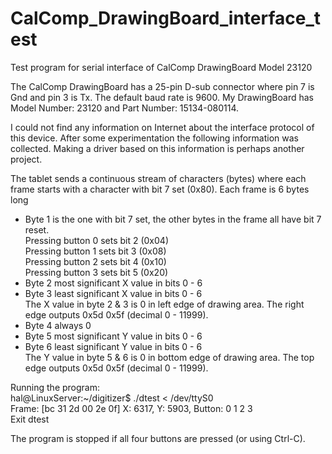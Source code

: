# CalComp_DrawingBoard_interface_test
Test program for serial interface of CalComp DrawingBoard Model 23120

The CalComp DrawingBoard has a 25-pin D-sub connector where pin 7 is Gnd and pin 3 is Tx.
The default baud rate is 9600.
My DrawingBoard has Model Number: 23120 and Part Number: 15134-080114.

I could not find any information on Internet about the interface protocol of this device.
After some experimentation the following information was collected.
Making a driver based on this information is perhaps another project.

The tablet sends a continuous stream of characters (bytes) where each frame starts with a character with bit 7 set (0x80).
Each frame is 6 bytes long
* Byte 1 is the one with bit 7 set, the other bytes in the frame all have bit 7 reset.<br>
    Pressing button 0 sets bit 2 (0x04)<br>
    Pressing button 1 sets bit 3 (0x08)<br>
    Pressing button 2 sets bit 4 (0x10)<br>
    Pressing button 3 sets bit 5 (0x20)<br>
* Byte 2 most significant X value in bits 0 - 6<br>
* Byte 3 least significant X value in bits 0 - 6<br>
    The X value in byte 2 & 3 is 0 in left edge of drawing area. The right edge outputs 0x5d 0x5f (decimal 0 - 11999).<br>
* Byte 4 always 0<br>
* Byte 5 most significant Y value in bits 0 - 6<br>
* Byte 6 least significant Y value in bits 0 - 6<br>
    The Y value in byte 5 & 6 is 0 in bottom edge of drawing area. The top edge outputs 0x5d 0x5f (decimal 0 - 11999).<br>

Running the program:<br>
    hal@LinuxServer:~/digitizer$ ./dtest < /dev/ttyS0<br>
    Frame: [bc 31 2d 00 2e 0f]  X:  6317, Y:  5903, Button: 0 1 2 3 <br>
    Exit dtest<br>

The program is stopped if all four buttons are pressed (or using Ctrl-C).
